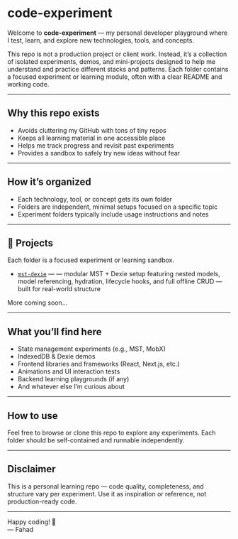 # code-experiment

Welcome to **code-experiment** — my personal developer playground where I test, learn, and explore new technologies, tools, and concepts.

This repo is not a production project or client work. Instead, it’s a collection of isolated experiments, demos, and mini-projects designed to help me understand and practice different stacks and patterns. Each folder contains a focused experiment or learning module, often with a clear README and working code.

---

## Why this repo exists

- Avoids cluttering my GitHub with tons of tiny repos
- Keeps all learning material in one accessible place
- Helps me track progress and revisit past experiments
- Provides a sandbox to safely try new ideas without fear

---

## How it’s organized

- Each technology, tool, or concept gets its own folder
- Folders are independent, minimal setups focused on a specific topic
- Experiment folders typically include usage instructions and notes

---

## 📁 Projects

Each folder is a focused experiment or learning sandbox.

- [`mst-dexie`](./mst-dexie) — — modular MST + Dexie setup featuring nested models, model referencing, hydration, lifecycle hooks, and full offline CRUD — built for real-world structure

More coming soon...

---

## What you’ll find here

- State management experiments (e.g., MST, MobX)
- IndexedDB & Dexie demos
- Frontend libraries and frameworks (React, Next.js, etc.)
- Animations and UI interaction tests
- Backend learning playgrounds (if any)
- And whatever else I’m curious about

---

## How to use

Feel free to browse or clone this repo to explore any experiments. Each folder should be self-contained and runnable independently.

---

## Disclaimer

This is a personal learning repo — code quality, completeness, and structure vary per experiment. Use it as inspiration or reference, not production-ready code.

---

Happy coding! 🚀  
— Fahad
